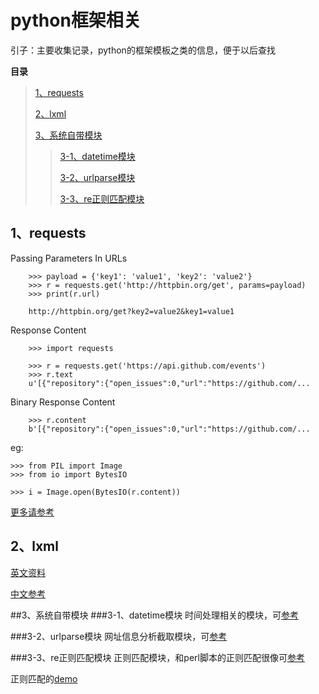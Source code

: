 # python框架相关
引子：主要收集记录，python的框架模板之类的信息，便于以后查找

**目录**

> [1、requests](#no1)
>
> [2、lxml](#no2)
>
> [3、系统自带模块](#system)
> >[3-1、datetime模块](#s-no1)
> >
> >[3-2、urlparse模块](#s-no2)
> >
> >[3-3、re正则匹配模块](#s-no3)
>
>
>


## <a name="no1"></a>1、requests
Passing Parameters In URLs

```
	>>> payload = {'key1': 'value1', 'key2': 'value2'}
	>>> r = requests.get('http://httpbin.org/get', params=payload)
	>>> print(r.url)
	
	http://httpbin.org/get?key2=value2&key1=value1
```	

Response Content

```
	>>> import requests

	>>> r = requests.get('https://api.github.com/events')
	>>> r.text
	u'[{"repository":{"open_issues":0,"url":"https://github.com/...
```

Binary Response Content

```
	>>> r.content
	b'[{"repository":{"open_issues":0,"url":"https://github.com/...
```

eg:

	>>> from PIL import Image
	>>> from io import BytesIO

	>>> i = Image.open(BytesIO(r.content))

[更多请参考](http://docs.python-requests.org/en/latest/user/quickstart/)



## <a name="no2"></a>2、lxml

[英文资料](http://lxml.de/tutorial.html#the-xml-function)

[中文参考](http://cuiqingcai.com/2621.html)



##<a name="system"></a>3、系统自带模块
###<a name="s-no1"></a>3-1、datetime模块
时间处理相关的模块，可[参考](http://www.wklken.me/posts/2015/03/03/python-base-datetime.html)

###<a name="s-no2"></a>3-2、urlparse模块
网址信息分析截取模块，可[参考](https://my.oschina.net/guol/blog/95699)

###<a name="s-no3"></a>3-3、re正则匹配模块
正则匹配模块，和perl脚本的正则匹配很像可[参考](http://www.runoob.com/python/python-reg-expressions.html)

正则匹配的[demo](http://www.codeceo.com/article/python-regular-expressions-re-module.html)